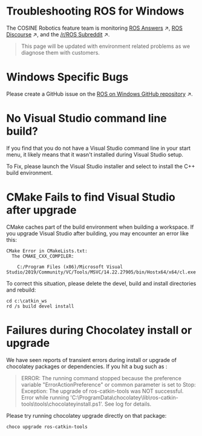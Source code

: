 # Troubleshooting ROS for Windows
The COSINE Robotics feature team is monitoring [ROS Answers](https://answers.ros.org/questions/) &nearr;, [ROS Discourse](https://discourse.ros.org/) &nearr;, and the [/r/ROS Subreddit](http://reddit.com/r/ros) &nearr;.

> This page will be updated with environment related problems as we diagnose them with customers.

# Windows Specific Bugs
Please create a GitHub issue on the [ROS on Windows GitHub repository](https://github.com/ms-iot/ROSOnWindows) &nearr;.

# No Visual Studio command line build?
If you find that you do not have a Visual Studio command line in your start menu, it likely means that it wasn't installed during Visual Studio setup. 

To Fix, please launch the Visual Studio installer and select to install the C++ build environment.

# CMake Fails to find Visual Studio after upgrade
CMake caches part of the build environment when building a workspace. If you upgrade Visual Studio after building, you may encounter an error like this:

```
CMake Error in CMakeLists.txt:
  The CMAKE_CXX_COMPILER:

    C:/Program Files (x86)/Microsoft Visual Studio/2019/Community/VC/Tools/MSVC/14.22.27905/bin/Hostx64/x64/cl.exe
```

To correct this situation, please delete the devel, build and install directories and rebuild:
```
cd c:\catkin_ws
rd /s build devel install
```

# Failures during Chocolatey install or upgrade
We have seen reports of transient errors during install or upgrade of chocolatey packages or dependencies. If you hit a bug such as :
> ERROR: The running command stopped because the preference variable "ErrorActionPreference" or common parameter is set to Stop: Exception: The upgrade of ros-catkin-tools was NOT successful. Error while running 'C:\ProgramData\chocolatey\lib\ros-catkin-tools\tools\chocolateyinstall.ps1'. See log for details.

Please try running chocolatey upgrade directly on that package:

`choco upgrade ros-catkin-tools`



